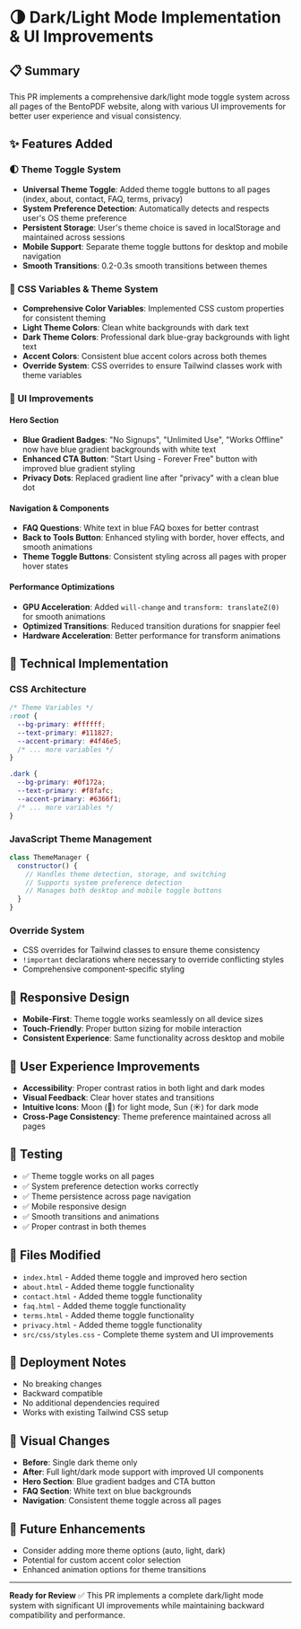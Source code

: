 # 🌗 Dark/Light Mode Implementation & UI Improvements

## 📋 Summary
This PR implements a comprehensive dark/light mode toggle system across all pages of the BentoPDF website, along with various UI improvements for better user experience and visual consistency.

## ✨ Features Added

### 🌓 Theme Toggle System
- **Universal Theme Toggle**: Added theme toggle buttons to all pages (index, about, contact, FAQ, terms, privacy)
- **System Preference Detection**: Automatically detects and respects user's OS theme preference
- **Persistent Storage**: User's theme choice is saved in localStorage and maintained across sessions
- **Mobile Support**: Separate theme toggle buttons for desktop and mobile navigation
- **Smooth Transitions**: 0.2-0.3s smooth transitions between themes

### 🎨 CSS Variables & Theme System
- **Comprehensive Color Variables**: Implemented CSS custom properties for consistent theming
- **Light Theme Colors**: Clean white backgrounds with dark text
- **Dark Theme Colors**: Professional dark blue-gray backgrounds with light text
- **Accent Colors**: Consistent blue accent colors across both themes
- **Override System**: CSS overrides to ensure Tailwind classes work with theme variables

### 🔧 UI Improvements

#### Hero Section
- **Blue Gradient Badges**: "No Signups", "Unlimited Use", "Works Offline" now have blue gradient backgrounds with white text
- **Enhanced CTA Button**: "Start Using - Forever Free" button with improved blue gradient styling
- **Privacy Dots**: Replaced gradient line after "privacy" with a clean blue dot

#### Navigation & Components
- **FAQ Questions**: White text in blue FAQ boxes for better contrast
- **Back to Tools Button**: Enhanced styling with border, hover effects, and smooth animations
- **Theme Toggle Buttons**: Consistent styling across all pages with proper hover states

#### Performance Optimizations
- **GPU Acceleration**: Added `will-change` and `transform: translateZ(0)` for smooth animations
- **Optimized Transitions**: Reduced transition durations for snappier feel
- **Hardware Acceleration**: Better performance for transform animations

## 🔧 Technical Implementation

### CSS Architecture
```css
/* Theme Variables */
:root {
  --bg-primary: #ffffff;
  --text-primary: #111827;
  --accent-primary: #4f46e5;
  /* ... more variables */
}

.dark {
  --bg-primary: #0f172a;
  --text-primary: #f8fafc;
  --accent-primary: #6366f1;
  /* ... more variables */
}
```

### JavaScript Theme Management
```javascript
class ThemeManager {
  constructor() {
    // Handles theme detection, storage, and switching
    // Supports system preference detection
    // Manages both desktop and mobile toggle buttons
  }
}
```

### Override System
- CSS overrides for Tailwind classes to ensure theme consistency
- `!important` declarations where necessary to override conflicting styles
- Comprehensive component-specific styling

## 📱 Responsive Design
- **Mobile-First**: Theme toggle works seamlessly on all device sizes
- **Touch-Friendly**: Proper button sizing for mobile interaction
- **Consistent Experience**: Same functionality across desktop and mobile

## 🎯 User Experience Improvements
- **Accessibility**: Proper contrast ratios in both light and dark modes
- **Visual Feedback**: Clear hover states and transitions
- **Intuitive Icons**: Moon (🌙) for light mode, Sun (☀️) for dark mode
- **Cross-Page Consistency**: Theme preference maintained across all pages

## 🧪 Testing
- ✅ Theme toggle works on all pages
- ✅ System preference detection works correctly
- ✅ Theme persistence across page navigation
- ✅ Mobile responsive design
- ✅ Smooth transitions and animations
- ✅ Proper contrast in both themes

## 📄 Files Modified
- `index.html` - Added theme toggle and improved hero section
- `about.html` - Added theme toggle functionality
- `contact.html` - Added theme toggle functionality
- `faq.html` - Added theme toggle functionality
- `terms.html` - Added theme toggle functionality
- `privacy.html` - Added theme toggle functionality
- `src/css/styles.css` - Complete theme system and UI improvements

## 🚀 Deployment Notes
- No breaking changes
- Backward compatible
- No additional dependencies required
- Works with existing Tailwind CSS setup

## 🎨 Visual Changes
- **Before**: Single dark theme only
- **After**: Full light/dark mode support with improved UI components
- **Hero Section**: Blue gradient badges and CTA button
- **FAQ Section**: White text on blue backgrounds
- **Navigation**: Consistent theme toggle across all pages

## 🔮 Future Enhancements
- Consider adding more theme options (auto, light, dark)
- Potential for custom accent color selection
- Enhanced animation options for theme transitions

---

**Ready for Review** ✅
This PR implements a complete dark/light mode system with significant UI improvements while maintaining backward compatibility and performance.
